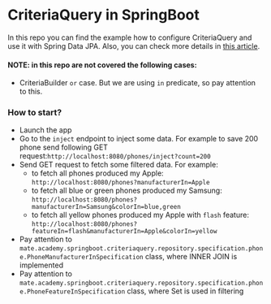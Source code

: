 # CriteriaQuery in SpringBoot

In this repo you can find the example how to configure CriteriaQuery and use it with Spring Data JPA. 
Also, you can check more details in [this article](https://spring.io/blog/2011/04/26/advanced-spring-data-jpa-specifications-and-querydsl/).

#### NOTE: in this repo are not covered the following cases:
- CriteriaBuilder `or` case. But we are using `in` predicate, so pay attention to this.

### How to start?
- Launch the app
- Go to the `inject` endpoint to inject some data. 
For example to save 200 phone send following GET request:```http://localhost:8080/phones/inject?count=200```
- Send GET request to fetch some filtered data. For example:
    - to fetch all phones produced my Apple: `http://localhost:8080/phones?manufacturerIn=Apple`
    - to fetch all blue or green phones produced my Samsung: `http://localhost:8080/phones?manufacturerIn=Samsung&colorIn=blue,green`
    - to fetch all yellow phones produced my Apple with `flash` feature: `http://localhost:8080/phones?featureIn=flash&manufacturerIn=Apple&colorIn=yellow`
- Pay attention to `mate.academy.springboot.criteriaquery.repository.specification.phone.PhoneManufacturerInSpecification` class, where INNER JOIN is implemented
- Pay attention to `mate.academy.springboot.criteriaquery.repository.specification.phone.PhoneFeatureInSpecification` class, where Set<Feature> is used in filtering
